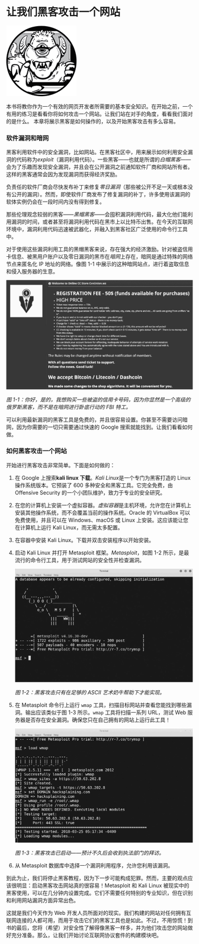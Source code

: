 # **让我们黑客攻击一个网站**

![image](img/common01.jpg)

本书将教你作为一个有效的网页开发者所需要的基本安全知识。在开始之前，一个有用的练习是看看你将如何攻击一个网站。让我们站在对手的角度，看看我们面对的是什么。 本章将展示黑客是如何操作的，以及开始黑客攻击有多么容易。

### 软件漏洞和暗网

黑客利用软件中的安全漏洞，比如网站。在黑客社区中，用来展示如何利用安全漏洞的代码称为*exploit*（漏洞利用代码）。一些黑客——也就是所谓的*白帽黑客*——会为了乐趣而发现安全漏洞，并且会在公开漏洞之前通知软件厂商和网站所有者。这样的黑客通常会因为发现漏洞而获得经济奖励。

负责任的软件厂商会尽快发布补丁来修复*零日漏洞*（那些被公开不足一天或根本没有公开的漏洞）。然而，即使软件厂商发布了修复漏洞的补丁，许多使用该漏洞的软体实例仍会在一段时间内没有得到修复。

那些伦理观念较弱的黑客——*黑帽黑客*——会囤积漏洞利用代码，最大化他们能利用漏洞的时间，或者甚至将漏洞利用代码在黑市上以比特币出售。在今天的互联网环境中，漏洞利用代码迅速被武器化，并融入到黑客社区广泛使用的命令行工具中。

对于使用这些漏洞利用工具的黑帽黑客来说，存在强大的经济激励。针对被盗信用卡信息、被黑用户账户以及零日漏洞的黑市在*暗网*上存在，暗网是通过特殊的网络节点来匿名化 IP 地址的网络。像图 1-1 中展示的这种暗网站点，进行着盗取信息和侵入服务器的生意。

![image](img/01fig01.jpg)

*图 1-1：你好，是的，我想购买一些被盗的信用卡号码，因为你显然是一个高级的俄罗斯黑客，而不是在暗网进行卧底行动的 FBI 特工。*

可以利用最新漏洞的黑客工具是免费的，并且很容易设置。你甚至不需要访问暗网，因为你需要的一切只需要通过快速的 Google 搜索就能找到。让我们看看如何做。

### 如何黑客攻击一个网站

开始进行黑客攻击非常简单。下面是如何做的：

1.  在 Google 上搜索**kali linux 下载**。*Kali Linux*是一个专门为黑客打造的 Linux 操作系统版本。它预装了 600 多种安全和黑客工具。它完全免费，由 Offensive Security 的一个小团队维护，致力于专业的安全研究。

1.  在您的计算机上安装一个虚拟容器。*虚拟容器*是主机环境，允许您在计算机上安装其他操作系统，而不会覆盖当前的操作系统。Oracle 的 VirtualBox 可以免费使用，并且可以在 Windows、macOS 或 Linux 上安装。这应该能让您在计算机上运行 Kali Linux，而无需太多配置。

1.  在容器中安装 Kali Linux。下载并双击安装程序以开始安装。

1.  启动 Kali Linux 并打开 Metasploit 框架。*Metasploit*，如图 1-2 所示，是最流行的命令行工具，用于测试网站的安全性并检查漏洞。

    ![image](img/01fig02.jpg)

    *图 1-2：黑客攻击只有在足够的 ASCII 艺术奶牛帮助下才能实现。*

1.  在 Metasploit 命令行上运行 `wmap` 工具，扫描目标网站并查看您能找到哪些漏洞。输出应该类似于图 1-3 所示。`wmap` 工具将扫描一系列 URL，测试 Web 服务器是否存在安全漏洞。确保您只在自己拥有的网站上运行此工具！

    ![image](img/01fig03.jpg)

    *图 1-3：黑客攻击已启动——预计不久后会收到执法部门的拜访。*

1.  从 Metasploit 数据库中选择一个漏洞利用程序，允许您利用该漏洞。

到此为止，我们将停止黑客教程，因为下一步可能构成犯罪。然而，主要的观点应该很明显：启动黑客攻击网站真的很容易！Metasploit 和 Kali Linux 被现实中的黑客使用，可以在几分钟内设置完成。它们不需要任何特别的专业知识，但在识别和利用网站漏洞方面异常出色。

这就是我们今天作为 Web 开发人员所面对的现实。我们构建的网站对任何拥有互联网连接的人都可用，而用于攻击它们的黑客工具也是如此。不过，不用惊慌！到书的最后，您将（希望）对安全性了解得像黑客一样多，并为他们攻击您的网站做好充分准备。那么，让我们开始讨论互联网协议套件的构建模块吧。
